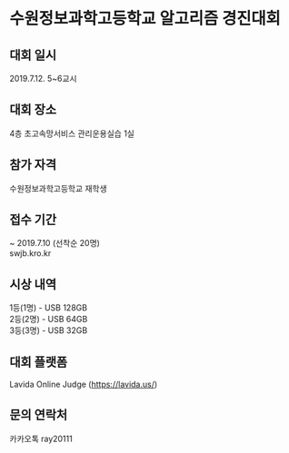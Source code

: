 # 수원정보과학고등학교 알고리즘 경진대회



## 대회 일시
2019.7.12. 5~6교시

## 대회 장소
4층 초고속망서비스 관리운용실습 1실

## 참가 자격
수원정보과학고등학교 재학생

## 접수 기간
~ 2019.7.10 (선착순 20명)  
swjb.kro.kr

## 시상 내역
1등(1명) - USB 128GB  
2등(2명) - USB 64GB  
3등(3명) - USB 32GB  

## 대회 플랫폼
Lavida Online Judge (https://lavida.us/)

## 문의 연락처
카카오톡 ray20111
